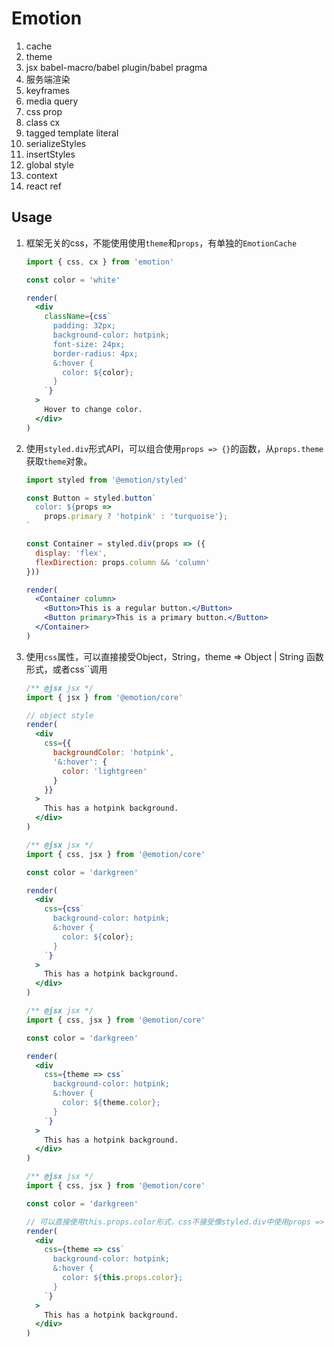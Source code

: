 # Emotion

1. cache
2. theme
3. jsx babel-macro/babel plugin/babel pragma
4. 服务端渲染
5. keyframes
6. media query
7. css prop
8. class cx
9. tagged template literal
10. serializeStyles
11. insertStyles
12. global style
13. context
14. react ref

## Usage

1. 框架无关的css，不能使用使用`theme`和`props`，有单独的`EmotionCache`
    ```jsx
    import { css, cx } from 'emotion'

    const color = 'white'

    render(
      <div
        className={css`
          padding: 32px;
          background-color: hotpink;
          font-size: 24px;
          border-radius: 4px;
          &:hover {
            color: ${color};
          }
        `}
      >
        Hover to change color.
      </div>
    )
    ```
1. 使用`styled.div`形式API，可以组合使用`props => {}`的函数，从`props.theme`获取`theme`对象。
    ```jsx
    import styled from '@emotion/styled'

    const Button = styled.button`
      color: ${props =>
        props.primary ? 'hotpink' : 'turquoise'};
    `

    const Container = styled.div(props => ({
      display: 'flex',
      flexDirection: props.column && 'column'
    }))

    render(
      <Container column>
        <Button>This is a regular button.</Button>
        <Button primary>This is a primary button.</Button>
      </Container>
    )
    ```
1. 使用`css`属性，可以直接接受Object，String，theme => Object | String 函数形式，或者css``调用
    ```jsx
    /** @jsx jsx */
    import { jsx } from '@emotion/core'

    // object style
    render(
      <div
        css={{
          backgroundColor: 'hotpink',
          '&:hover': {
            color: 'lightgreen'
          }
        }}
      >
        This has a hotpink background.
      </div>
    )
    ```

    ```jsx
    /** @jsx jsx */
    import { css, jsx } from '@emotion/core'

    const color = 'darkgreen'

    render(
      <div
        css={css`
          background-color: hotpink;
          &:hover {
            color: ${color};
          }
        `}
      >
        This has a hotpink background.
      </div>
    )
    ```

    ```jsx
    /** @jsx jsx */
    import { css, jsx } from '@emotion/core'

    const color = 'darkgreen'

    render(
      <div
        css={theme => css`
          background-color: hotpink;
          &:hover {
            color: ${theme.color};
          }
        `}
      >
        This has a hotpink background.
      </div>
    )
    ```

    ```jsx
    /** @jsx jsx */
    import { css, jsx } from '@emotion/core'

    const color = 'darkgreen'

    // 可以直接使用this.props.color形式，css不接受像styled.div中使用props => any形式的函数，
    render(
      <div
        css={theme => css`
          background-color: hotpink;
          &:hover {
            color: ${this.props.color};
          }
        `}
      >
        This has a hotpink background.
      </div>
    )
    ```
